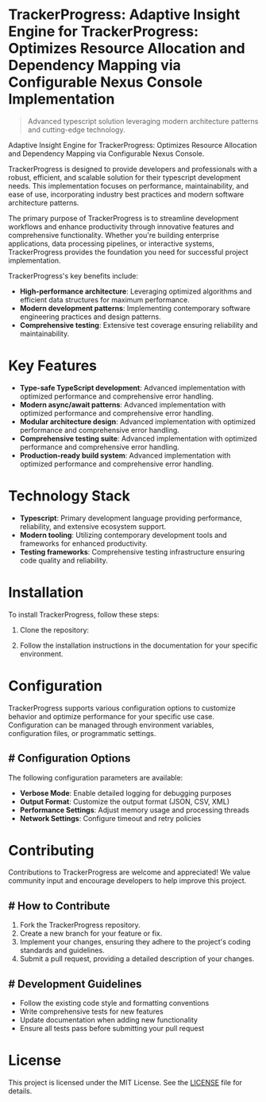 <!-- fallback_TrackerProgress_20250805062434_98801 -->

# TrackerProgress: Adaptive Insight Engine for TrackerProgress: Optimizes Resource Allocation and Dependency Mapping via Configurable Nexus Console Implementation
> Advanced typescript solution leveraging modern architecture patterns and cutting-edge technology.

Adaptive Insight Engine for TrackerProgress: Optimizes Resource Allocation and Dependency Mapping via Configurable Nexus Console.

TrackerProgress is designed to provide developers and professionals with a robust, efficient, and scalable solution for their typescript development needs. This implementation focuses on performance, maintainability, and ease of use, incorporating industry best practices and modern software architecture patterns.

The primary purpose of TrackerProgress is to streamline development workflows and enhance productivity through innovative features and comprehensive functionality. Whether you're building enterprise applications, data processing pipelines, or interactive systems, TrackerProgress provides the foundation you need for successful project implementation.

TrackerProgress's key benefits include:

* **High-performance architecture**: Leveraging optimized algorithms and efficient data structures for maximum performance.
* **Modern development patterns**: Implementing contemporary software engineering practices and design patterns.
* **Comprehensive testing**: Extensive test coverage ensuring reliability and maintainability.

# Key Features

* **Type-safe TypeScript development**: Advanced implementation with optimized performance and comprehensive error handling.
* **Modern async/await patterns**: Advanced implementation with optimized performance and comprehensive error handling.
* **Modular architecture design**: Advanced implementation with optimized performance and comprehensive error handling.
* **Comprehensive testing suite**: Advanced implementation with optimized performance and comprehensive error handling.
* **Production-ready build system**: Advanced implementation with optimized performance and comprehensive error handling.

# Technology Stack

* **Typescript**: Primary development language providing performance, reliability, and extensive ecosystem support.
* **Modern tooling**: Utilizing contemporary development tools and frameworks for enhanced productivity.
* **Testing frameworks**: Comprehensive testing infrastructure ensuring code quality and reliability.

# Installation

To install TrackerProgress, follow these steps:

1. Clone the repository:


2. Follow the installation instructions in the documentation for your specific environment.

# Configuration

TrackerProgress supports various configuration options to customize behavior and optimize performance for your specific use case. Configuration can be managed through environment variables, configuration files, or programmatic settings.

## # Configuration Options

The following configuration parameters are available:

* **Verbose Mode**: Enable detailed logging for debugging purposes
* **Output Format**: Customize the output format (JSON, CSV, XML)
* **Performance Settings**: Adjust memory usage and processing threads
* **Network Settings**: Configure timeout and retry policies

# Contributing

Contributions to TrackerProgress are welcome and appreciated! We value community input and encourage developers to help improve this project.

## # How to Contribute

1. Fork the TrackerProgress repository.
2. Create a new branch for your feature or fix.
3. Implement your changes, ensuring they adhere to the project's coding standards and guidelines.
4. Submit a pull request, providing a detailed description of your changes.

## # Development Guidelines

* Follow the existing code style and formatting conventions
* Write comprehensive tests for new features
* Update documentation when adding new functionality
* Ensure all tests pass before submitting your pull request

# License

This project is licensed under the MIT License. See the [LICENSE](https://github.com/coralnws/TrackerProgress/blob/main/LICENSE) file for details.
